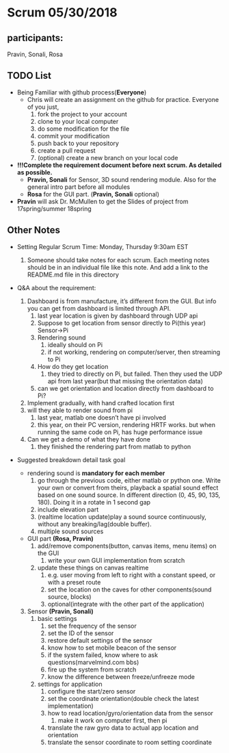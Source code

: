 # Scrum 05/30/2018
## participants: 
Pravin, Sonali, Rosa

## TODO List
* Being Familiar with github process(**Everyone**)
    * Chris will create an assignment on the github for practice. Everyone of you just, 
        1. fork the project to your account
        2. clone to your local computer
        3. do some modification for the file
        4. commit your modification
        5. push back to your repository
        6. create a pull request
        7. (optional) create a new branch on your local code
* **!!!Complete the requirement document before next scrum. As detailed as possible.**
    * **Pravin, Sonali** for Sensor, 3D sound rendering module. Also for the general intro part before all modules
    * **Rosa** for the GUI part. (**Pravin, Sonali** optional)
* **Pravin** will ask Dr. McMullen to get the Slides of project from 17spring/summer 18spring

## Other Notes

* Setting Regular Scrum Time: Monday, Thursday 9:30am EST
    1. Someone should take notes for each scrum. Each meeting notes should be in an individual file like this note. And add a link to the README.md file in this directory
* Q&A about the requirement:
    1. Dashboard is from manufacture, it’s different from the GUI. But info you can get from dashboard is limited through API.
        1. last year location is given by dashboard through UDP api
        2. Suppose to get location from sensor directly to Pi(this year) Sensor->Pi
        3. Rendering sound
            1. ideally should on Pi
            2. if not working, rendering on computer/server, then streaming to Pi
        4. How do they get location
            1. they tried to directly on Pi, but failed. Then they used the UDP api from last year(but that missing the orientation data)
        5. can we get orientation and location directly from dashboard to Pi?
    2. Implement gradually, with hand crafted location first
    3. will they able to render sound from pi
        1. last year, matlab one doesn’t have pi involved 
        2. this year, on their PC version, rendering HRTF works. but when running the same code on Pi, has huge performance issue
    4. Can we get a demo of what they have done
        1. they finished the rendering part from matlab to python

* Suggested breakdown detail task goal
    * rendering sound is **mandatory for each member**
        1. go through the previous code, either matlab or python one. Write your own or convert from theirs, playback a spatial sound effect based on one sound source. In different direction (0, 45, 90, 135, 180). Doing it in a rotate in 1 second gap
        2. include elevation part
        3. (realtime location update)play a sound source continuously, without any breaking/lag(double buffer). 
        4. multiple sound sources
    * GUI part **(Rosa, Pravin)**
        1. add/remove components(button, canvas items, menu items) on the GUI
            1. write your own GUI implementation from scratch 
        2. update these things on canvas realtime
            1. e.g. user moving from left to right with a constant speed, or with a preset route
            2. set the location on the caves for other components(sound source, blocks)
            3. optional(integrate with the other part of the application)
    3. Sensor **(Pravin, Sonali)**
        1. basic settings
            1. set the frequency of the sensor
            2. set the ID of the sensor
            3. restore default settings of the sensor
            4. know how to set mobile beacon of the sensor
            5. if the system failed, know where to ask questions(marvelmind.com bbs)
            6. fire up the system from scratch
            7. know the difference between freeze/unfreeze mode
        2. settings for application
            1. configure the start/zero sensor
            2. set the coordinate orientation(double check the latest implementation)
            3. how to read location/gyro/orientation data from the sensor
                1. make it work on computer first, then pi
            4. translate the raw gyro data to actual app location and orientation
            5. translate the sensor coordinate to room setting coordinate
